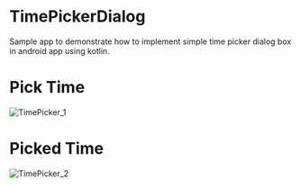 # TimePickerDialog
Sample app to demonstrate how to implement simple time picker dialog box in android app using kotlin.

# Pick Time
![TimePicker_1](https://user-images.githubusercontent.com/79716161/202916520-e778b760-998a-4a1b-bfc9-43a15117820d.jpg)

# Picked Time
![TimePicker_2](https://user-images.githubusercontent.com/79716161/202916575-a94e6164-df65-4591-b488-36cacd679157.jpg)
